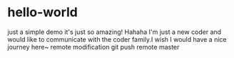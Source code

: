 # hello-world
just a simple demo
it's just so amazing!
Hahaha I'm just a new coder and would like to communicate with the coder family.I wish I would have a nice journey here~
remote modification
git push remote master
